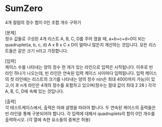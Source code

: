 # SumZero
4개 컬럼의 정수 합이 0인 조합 개수 구하기

[문제]<br>
정수 값들로 구성된 4개 리스트 A, B, C, D를 주어 졌을 때,
a+b+c+d=0이 되는 quadruplet(a, b, c, d) A x B x C x D이 얼마나 많은지 계산하는 것입니다. 모든
리스트들은 같은 크기 n라고 가정합니다.

[입력]<br>
케이스 수를 나타내는 양의 정수 한 개가 있는 라인으로 입력은 시작됩니다. 이후로 빈 라인 하나가
나오는데, 빈 라인은 연속된 입력 케이스 사이마다 입력됩니다. 입력 케이스의 첫 라인에는 리스트의
크기를 나타내는 양의 정수 n(n은 최대 4000까지 가능)이 있고,이 후 n개 라인은 4개의 정수를
포함하고 있으며(정수는 절대 값이 최대 2 28 ) 각각 A, B, C, D에 속해 있는 것입니다.

[출력]<br>
각 테스트케이스에서, 출력은 아래 설명을 따라야 합니다. 두 연속된 케이스의 출력들은 빈 라인을
통해 구분되어야 합니다. 각 입력에 대해서 quadruplets의 합이 0인 개수를 출력하시오.
(각 열에 속한 요소들의 중복은 허용)

